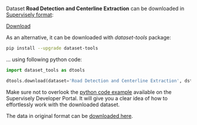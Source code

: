 Dataset **Road Detection and Centerline Extraction** can be downloaded in [Supervisely format](https://developer.supervisely.com/api-references/supervisely-annotation-json-format):

 [Download](https://assets.supervisely.com/supervisely-supervisely-assets-public/teams_storage/3/9/SU/IEZKWQvWz25brP6omp9oysA99X8z8cEnRD0V2JaF73xyTGUhh2k1WzRAuOzN7iyAXFOuWwP2yWmzCBa7evlGiZpDBjdMoTj2JcyVXcrL8kh4B7FfJKPdeuQqo2h9.tar)

As an alternative, it can be downloaded with *dataset-tools* package:
``` bash
pip install --upgrade dataset-tools
```

... using following python code:
``` python
import dataset_tools as dtools

dtools.download(dataset='Road Detection and Centerline Extraction', dst_dir='~/dataset-ninja/')
```
Make sure not to overlook the [python code example](https://developer.supervisely.com/getting-started/python-sdk-tutorials/iterate-over-a-local-project) available on the Supervisely Developer Portal. It will give you a clear idea of how to effortlessly work with the downloaded dataset.

The data in original format can be [downloaded here](https://www.kaggle.com/datasets/ipythonx/tgrs-road/download?datasetVersionNumber=1).